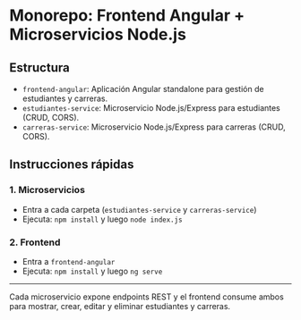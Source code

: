 # Monorepo: Frontend Angular + Microservicios Node.js

## Estructura
- `frontend-angular`: Aplicación Angular standalone para gestión de estudiantes y carreras.
- `estudiantes-service`: Microservicio Node.js/Express para estudiantes (CRUD, CORS).
- `carreras-service`: Microservicio Node.js/Express para carreras (CRUD, CORS).

## Instrucciones rápidas

### 1. Microservicios
- Entra a cada carpeta (`estudiantes-service` y `carreras-service`)
- Ejecuta: `npm install` y luego `node index.js`

### 2. Frontend
- Entra a `frontend-angular`
- Ejecuta: `npm install` y luego `ng serve`

---

Cada microservicio expone endpoints REST y el frontend consume ambos para mostrar, crear, editar y eliminar estudiantes y carreras.
